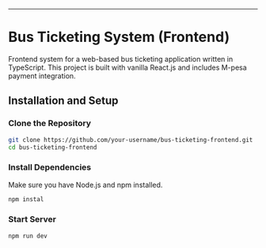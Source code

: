 ***************
# Bus Ticketing System (Frontend)

Frontend system for a web-based bus ticketing application written in TypeScript. This project is built with vanilla React.js and includes M-pesa payment integration.

## Installation and Setup

### Clone the Repository
```bash
git clone https://github.com/your-username/bus-ticketing-frontend.git
cd bus-ticketing-frontend
```


### Install Dependencies
Make sure you have Node.js and npm installed.

```bash
npm instal
```
### Start Server

```bash
npm run dev
```

